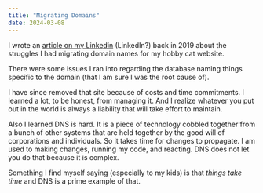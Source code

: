 ```yaml
---
title: "Migrating Domains"
date: 2024-03-08
---
```

I wrote an [article on my Linkedin](https://www.linkedin.com/pulse/lessons-learned-migrating-domains-joe-thor/) (LinkedIn?) back in 2019 about the struggles I had migrating  domain names for my hobby cat website.

There were some issues I ran into regarding the database naming things specific to the domain (that I am sure I was the root cause of).

I have since removed that site because of costs and time commitments. I learned a lot, to be honest, from managing it. And I realize whatever you put out in the world is always a liability that will take effort to maintain.

Also I learned DNS is hard. It is a piece of technology cobbled together from a bunch of other systems that are held together by the good will of corporations and individuals. So it takes time for changes to propagate. I am used to making changes, running my code, and reacting. DNS does not let you do that because it is complex.

Something I find myself saying (especially to my kids) is that *things take time* and DNS is a prime example of that.
